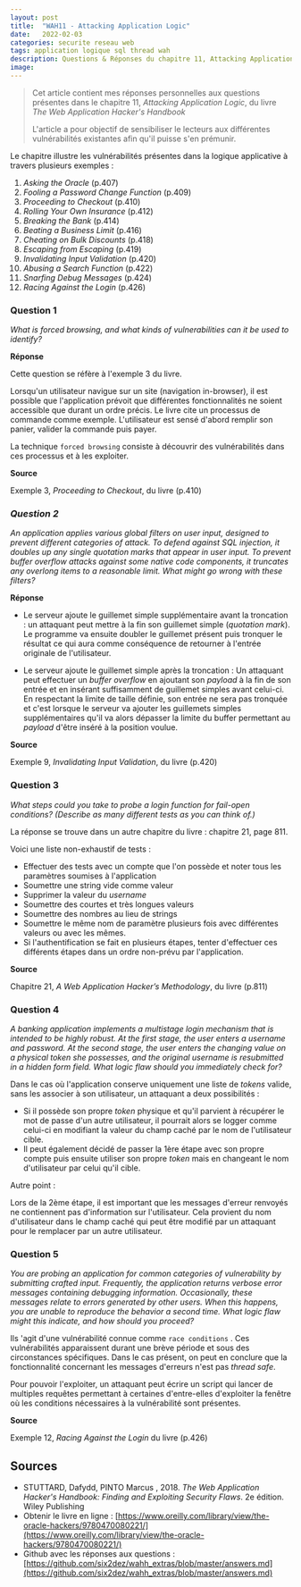 ```yaml
---
layout: post
title:  "WAH11 - Attacking Application Logic"
date:   2022-02-03
categories: securite reseau web
tags: application logique sql thread wah
description: Questions & Réponses du chapitre 11, Attacking Application Logic, du livre The Web Application Hacker's Handbook
image: 
---
```


> Cet article contient mes réponses personnelles aux questions présentes dans le chapitre 11, *Attacking Application Logic*, du livre *The Web Application Hacker's Handbook*
>
> L'article a pour objectif de sensibiliser le lecteurs aux différentes vulnérabilités existantes afin qu'il puisse s'en prémunir.

Le chapitre illustre les vulnérabilités présentes dans la logique applicative à travers plusieurs exemples :

1. *Asking the Oracle* (p.407)
2. *Fooling a Password Change Function* (p.409)
3. *Proceeding to Checkout* (p.410)
4. *Rolling Your Own Insurance* (p.412)
5. *Breaking the Bank* (p.414)
6. *Beating a Business Limit* (p.416)
7. *Cheating on Bulk Discounts* (p.418)
8. *Escaping from Escaping* (p.419)
9. *Invalidating Input Validation* (p.420)
10. *Abusing a Search Function* (p.422)
11. *Snarfing Debug Messages* (p.424)
12. *Racing Against the Login* (p.426)

### Question 1

*What is forced browsing, and what kinds of vulnerabilities can it be used*
*to identify?*

**Réponse**

Cette question se réfère à l'exemple 3 du livre.

Lorsqu'un utilisateur navigue sur un site (navigation in-browser), il est possible que l'application prévoit que différentes fonctionnalités ne soient accessible que durant un ordre précis. Le livre cite un processus de commande comme exemple. L'utilisateur est sensé d'abord remplir son panier, valider la commande puis payer.

La technique `forced browsing` consiste à découvrir des vulnérabilités dans ces processus et à les exploiter.

**Source** 

Exemple 3, *Proceeding to Checkout*, du livre (p.410)

### *Question 2*

*An application applies various global filters on user input, designed to*
*prevent different categories of attack. To defend against SQL injection,*
*it doubles up any single quotation marks that appear in user input. To*
*prevent buffer overflow attacks against some native code components, it*
*truncates any overlong items to a reasonable limit.*
*What might go wrong with these filters?*

**Réponse**

- Le serveur ajoute le guillemet simple  supplémentaire avant la troncation : un attaquant peut mettre à la fin son guillemet simple (*quotation mark*). Le programme va ensuite doubler le guillemet présent puis tronquer le résultat ce qui aura comme conséquence de retourner à l'entrée originale de l'utilisateur.

- Le serveur ajoute le guillemet simple après la troncation : Un attaquant peut effectuer un *buffer overflow* en ajoutant son *payload* à la fin de son entrée et en insérant suffisamment de guillemet simples avant celui-ci. En respectant la limite de taille définie, son entrée ne sera pas tronquée et c'est lorsque le serveur va ajouter les guillemets simples supplémentaires qu'il va alors dépasser la limite du buffer permettant au *payload* d'être inséré à la position voulue.



**Source** 

Exemple 9, *Invalidating Input Validation*, du livre (p.420)

### Question 3

*What steps could you take to probe a login function for fail-open conditions?*
*(Describe as many different tests as you can think of.)*

La réponse se trouve dans un autre chapitre du livre : chapitre 21, page 811.

Voici une liste non-exhaustif de tests :

- Effectuer des tests avec un compte que l'on possède et noter tous les paramètres soumises à l'application
- Soumettre une string vide comme valeur
- Supprimer la valeur du *username*
- Soumettre des courtes et très longues valeurs
- Soumettre des nombres au lieu de strings
- Soumettre le même nom de paramètre plusieurs fois avec différentes valeurs ou avec les mêmes.
- Si l'authentification se fait en plusieurs étapes, tenter d'effectuer ces différents étapes dans un ordre non-prévu par l'application.

**Source** 

Chapitre 21, *A Web Application Hacker’s Methodology*, du livre (p.811)

### Question 4

*A banking application implements a multistage login mechanism that is*
*intended to be highly robust. At the first stage, the user enters a username*
*and password. At the second stage, the user enters the changing value on*
*a physical token she possesses, and the original username is resubmitted*
*in a hidden form field.*
*What logic flaw should you immediately check for?*

Dans le cas où l'application conserve uniquement une liste de *tokens* valide, sans les associer à son utilisateur, un attaquant a deux possibilités :

- Si il possède son propre *token* physique et qu'il parvient à récupérer le mot de passe d'un autre utilisateur, il pourrait alors se logger comme celui-ci en modifiant la valeur du champ caché par le nom de l'utilisateur cible.
-  Il peut également décidé de passer la 1ère étape avec son propre compte puis ensuite utiliser son propre *token* mais en changeant le nom d'utilisateur par celui qu'il cible.

Autre point :

Lors de la 2ème étape, il est important que les messages d'erreur renvoyés ne contiennent pas d'information sur l'utilisateur. Cela provient du nom d'utilisateur dans le champ caché qui peut être modifié par un attaquant pour le remplacer par un autre utilisateur.



### Question 5

*You are probing an application for common categories of vulnerability*
*by submitting crafted input. Frequently, the application returns verbose*
*error messages containing debugging information. Occasionally, these*
*messages relate to errors generated by other users. When this happens,*
*you are unable to reproduce the behavior a second time. What logic flaw*
*might this indicate, and how should you proceed?*

Ils 'agit d'une vulnérabilité connue comme `race conditions` . Ces vulnérabilités apparaissent durant une brève période et sous des circonstances spécifiques. Dans le cas présent, on peut en conclure que la fonctionnalité concernant les messages d'erreurs n'est pas *thread safe*.

Pour pouvoir l'exploiter, un attaquant peut écrire un script qui lancer de multiples requêtes permettant à certaines d'entre-elles d'exploiter la fenêtre où les conditions nécessaires à la vulnérabilité sont présentes.

**Source** 

Exemple 12, *Racing Against the Login* du livre (p.426)

## Sources

- STUTTARD, Dafydd, PINTO Marcus , 2018. *The Web Application Hacker's Handbook: Finding and Exploiting Security Flaws*. 2e édition. Wiley Publishing
- Obtenir  le livre en ligne : [https://www.oreilly.com/library/view/the-oracle-hackers/9780470080221/](https://www.oreilly.com/library/view/the-oracle-hackers/9780470080221/)
- Github avec les réponses aux questions : [https://github.com/six2dez/wahh_extras/blob/master/answers.md](https://github.com/six2dez/wahh_extras/blob/master/answers.md)